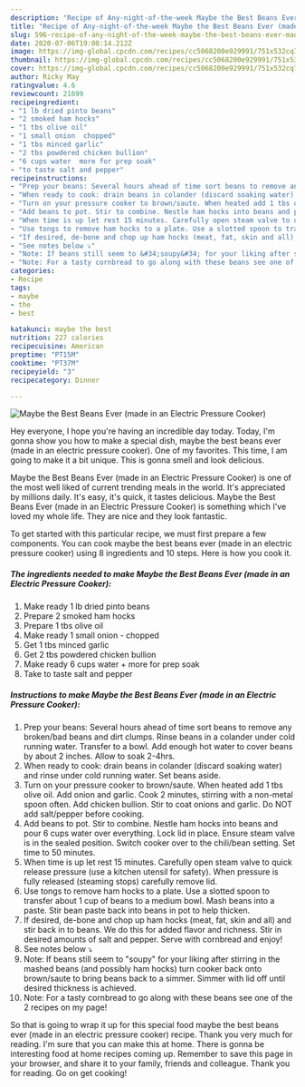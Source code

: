 ```yaml
---
description: "Recipe of Any-night-of-the-week Maybe the Best Beans Ever (made in an Electric Pressure Cooker)"
title: "Recipe of Any-night-of-the-week Maybe the Best Beans Ever (made in an Electric Pressure Cooker)"
slug: 596-recipe-of-any-night-of-the-week-maybe-the-best-beans-ever-made-in-an-electric-pressure-cooker
date: 2020-07-06T19:08:14.212Z
image: https://img-global.cpcdn.com/recipes/cc5068200e929991/751x532cq70/maybe-the-best-beans-ever-made-in-an-electric-pressure-cooker-recipe-main-photo.jpg
thumbnail: https://img-global.cpcdn.com/recipes/cc5068200e929991/751x532cq70/maybe-the-best-beans-ever-made-in-an-electric-pressure-cooker-recipe-main-photo.jpg
cover: https://img-global.cpcdn.com/recipes/cc5068200e929991/751x532cq70/maybe-the-best-beans-ever-made-in-an-electric-pressure-cooker-recipe-main-photo.jpg
author: Ricky May
ratingvalue: 4.6
reviewcount: 21699
recipeingredient:
- "1 lb dried pinto beans"
- "2 smoked ham hocks"
- "1 tbs olive oil"
- "1 small onion  chopped"
- "1 tbs minced garlic"
- "2 tbs powdered chicken bullion"
- "6 cups water  more for prep soak"
- "to taste salt and pepper"
recipeinstructions:
- "Prep your beans: Several hours ahead of time sort beans to remove any broken/bad beans and dirt clumps. Rinse beans in a colander under cold running water. Transfer to a bowl. Add enough hot water to cover beans by about 2 inches. Allow to soak 2-4hrs."
- "When ready to cook: drain beans in colander (discard soaking water) and rinse under cold running water. Set beans aside."
- "Turn on your pressure cooker to brown/saute. When heated add 1 tbs olive oil. Add onion and garlic. Cook 2 minutes, stirring with a non-metal spoon often. Add chicken bullion. Stir to coat onions and garlic. Do NOT add salt/pepper before cooking."
- "Add beans to pot. Stir to combine. Nestle ham hocks into beans and pour 6 cups water over everything. Lock lid in place. Ensure steam valve is in the sealed position. Switch cooker over to the chili/bean setting. Set time to 50 minutes."
- "When time is up let rest 15 minutes. Carefully open steam valve to quick release pressure (use a kitchen utensil for safety). When pressure is fully released (steaming stops) carefully remove lid."
- "Use tongs to remove ham hocks to a plate. Use a slotted spoon to transfer about 1 cup of beans to a medium bowl. Mash beans into a paste. Stir bean paste back into beans in pot to help thicken."
- "If desired, de-bone and chop up ham hocks (meat, fat, skin and all) and stir back in to beans. We do this for added flavor and richness. Stir in desired amounts of salt and pepper. Serve with cornbread and enjoy!"
- "See notes below ⤵"
- "Note: If beans still seem to &#34;soupy&#34; for your liking after stirring in the mashed beans (and possibly ham hocks) turn cooker back onto brown/saute to bring beans back to a simmer. Simmer with lid off until desired thickness is achieved."
- "Note: For a tasty cornbread to go along with these beans see one of the 2 recipes on my page!"
categories:
- Recipe
tags:
- maybe
- the
- best

katakunci: maybe the best 
nutrition: 227 calories
recipecuisine: American
preptime: "PT15M"
cooktime: "PT37M"
recipeyield: "3"
recipecategory: Dinner

---
```



![Maybe the Best Beans Ever (made in an Electric Pressure Cooker)](https://img-global.cpcdn.com/recipes/cc5068200e929991/751x532cq70/maybe-the-best-beans-ever-made-in-an-electric-pressure-cooker-recipe-main-photo.jpg)

Hey everyone, I hope you're having an incredible day today. Today, I'm gonna show you how to make a special dish, maybe the best beans ever (made in an electric pressure cooker). One of my favorites. This time, I am going to make it a bit unique. This is gonna smell and look delicious.



Maybe the Best Beans Ever (made in an Electric Pressure Cooker) is one of the most well liked of current trending meals in the world. It's appreciated by millions daily. It's easy, it's quick, it tastes delicious. Maybe the Best Beans Ever (made in an Electric Pressure Cooker) is something which I've loved my whole life. They are nice and they look fantastic.


To get started with this particular recipe, we must first prepare a few components. You can cook maybe the best beans ever (made in an electric pressure cooker) using 8 ingredients and 10 steps. Here is how you cook it.

<!--inarticleads1-->

##### The ingredients needed to make Maybe the Best Beans Ever (made in an Electric Pressure Cooker):

1. Make ready 1 lb dried pinto beans
1. Prepare 2 smoked ham hocks
1. Prepare 1 tbs olive oil
1. Make ready 1 small onion - chopped
1. Get 1 tbs minced garlic
1. Get 2 tbs powdered chicken bullion
1. Make ready 6 cups water + more for prep soak
1. Take to taste salt and pepper




<!--inarticleads2-->

##### Instructions to make Maybe the Best Beans Ever (made in an Electric Pressure Cooker):

1. Prep your beans: Several hours ahead of time sort beans to remove any broken/bad beans and dirt clumps. Rinse beans in a colander under cold running water. Transfer to a bowl. Add enough hot water to cover beans by about 2 inches. Allow to soak 2-4hrs.
1. When ready to cook: drain beans in colander (discard soaking water) and rinse under cold running water. Set beans aside.
1. Turn on your pressure cooker to brown/saute. When heated add 1 tbs olive oil. Add onion and garlic. Cook 2 minutes, stirring with a non-metal spoon often. Add chicken bullion. Stir to coat onions and garlic. Do NOT add salt/pepper before cooking.
1. Add beans to pot. Stir to combine. Nestle ham hocks into beans and pour 6 cups water over everything. Lock lid in place. Ensure steam valve is in the sealed position. Switch cooker over to the chili/bean setting. Set time to 50 minutes.
1. When time is up let rest 15 minutes. Carefully open steam valve to quick release pressure (use a kitchen utensil for safety). When pressure is fully released (steaming stops) carefully remove lid.
1. Use tongs to remove ham hocks to a plate. Use a slotted spoon to transfer about 1 cup of beans to a medium bowl. Mash beans into a paste. Stir bean paste back into beans in pot to help thicken.
1. If desired, de-bone and chop up ham hocks (meat, fat, skin and all) and stir back in to beans. We do this for added flavor and richness. Stir in desired amounts of salt and pepper. Serve with cornbread and enjoy!
1. See notes below ⤵
1. Note: If beans still seem to &#34;soupy&#34; for your liking after stirring in the mashed beans (and possibly ham hocks) turn cooker back onto brown/saute to bring beans back to a simmer. Simmer with lid off until desired thickness is achieved.
1. Note: For a tasty cornbread to go along with these beans see one of the 2 recipes on my page!




So that is going to wrap it up for this special food maybe the best beans ever (made in an electric pressure cooker) recipe. Thank you very much for reading. I'm sure that you can make this at home. There is gonna be interesting food at home recipes coming up. Remember to save this page in your browser, and share it to your family, friends and colleague. Thank you for reading. Go on get cooking!
